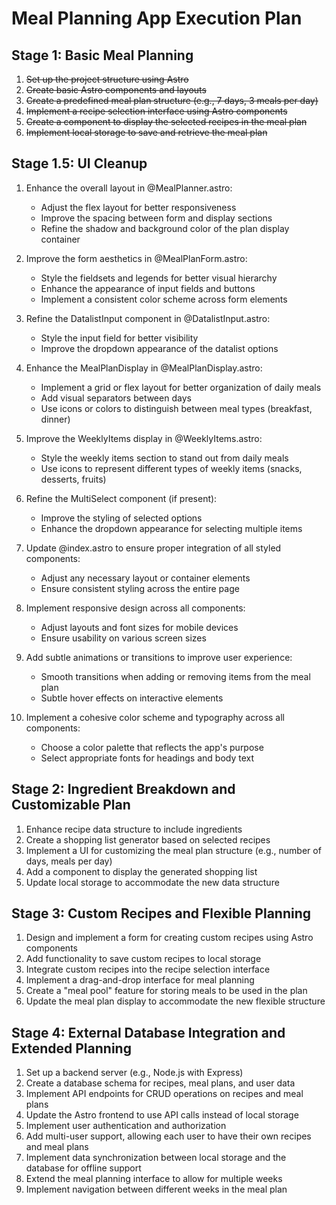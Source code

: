 # Meal Planning App Execution Plan

## Stage 1: Basic Meal Planning

1. ~~Set up the project structure using Astro~~
2. ~~Create basic Astro components and layouts~~
3. ~~Create a predefined meal plan structure (e.g., 7 days, 3 meals per day)~~
4. ~~Implement a recipe selection interface using Astro components~~
5. ~~Create a component to display the selected recipes in the meal plan~~
6. ~~Implement local storage to save and retrieve the meal plan~~

## Stage 1.5: UI Cleanup

1. Enhance the overall layout in @MealPlanner.astro:
   - Adjust the flex layout for better responsiveness
   - Improve the spacing between form and display sections
   - Refine the shadow and background color of the plan display container

2. Improve the form aesthetics in @MealPlanForm.astro:
   - Style the fieldsets and legends for better visual hierarchy
   - Enhance the appearance of input fields and buttons
   - Implement a consistent color scheme across form elements

3. Refine the DatalistInput component in @DatalistInput.astro:
   - Style the input field for better visibility
   - Improve the dropdown appearance of the datalist options

4. Enhance the MealPlanDisplay in @MealPlanDisplay.astro:
   - Implement a grid or flex layout for better organization of daily meals
   - Add visual separators between days
   - Use icons or colors to distinguish between meal types (breakfast, dinner)

5. Improve the WeeklyItems display in @WeeklyItems.astro:
   - Style the weekly items section to stand out from daily meals
   - Use icons to represent different types of weekly items (snacks, desserts, fruits)

6. Refine the MultiSelect component (if present):
   - Improve the styling of selected options
   - Enhance the dropdown appearance for selecting multiple items

7. Update @index.astro to ensure proper integration of all styled components:
   - Adjust any necessary layout or container elements
   - Ensure consistent styling across the entire page

8. Implement responsive design across all components:
   - Adjust layouts and font sizes for mobile devices
   - Ensure usability on various screen sizes

9. Add subtle animations or transitions to improve user experience:
   - Smooth transitions when adding or removing items from the meal plan
   - Subtle hover effects on interactive elements

10. Implement a cohesive color scheme and typography across all components:
    - Choose a color palette that reflects the app's purpose
    - Select appropriate fonts for headings and body text

## Stage 2: Ingredient Breakdown and Customizable Plan

1. Enhance recipe data structure to include ingredients
2. Create a shopping list generator based on selected recipes
3. Implement a UI for customizing the meal plan structure (e.g., number of days, meals per day)
4. Add a component to display the generated shopping list
5. Update local storage to accommodate the new data structure

## Stage 3: Custom Recipes and Flexible Planning

1. Design and implement a form for creating custom recipes using Astro components
2. Add functionality to save custom recipes to local storage
3. Integrate custom recipes into the recipe selection interface
4. Implement a drag-and-drop interface for meal planning
5. Create a "meal pool" feature for storing meals to be used in the plan
6. Update the meal plan display to accommodate the new flexible structure

## Stage 4: External Database Integration and Extended Planning

1. Set up a backend server (e.g., Node.js with Express)
2. Create a database schema for recipes, meal plans, and user data
3. Implement API endpoints for CRUD operations on recipes and meal plans
4. Update the Astro frontend to use API calls instead of local storage
5. Implement user authentication and authorization
6. Add multi-user support, allowing each user to have their own recipes and meal plans
7. Implement data synchronization between local storage and the database for offline support
8. Extend the meal planning interface to allow for multiple weeks
9. Implement navigation between different weeks in the meal plan

